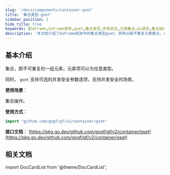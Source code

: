 ```yaml
---
slug: '/docs/components/container-gset'
title: '集合类型-gset'
sidebar_position: 2
hide_title: true
keywords: [GoFrame,GoFrame框架,gset,集合类型,并发安全,元素集合,Go语言,集合操作,GF框架,集合接口]
description: '本文档介绍了GoFrame框架中的集合类型gset，其特点是不重复元素集合，支持任意类型的元素。gset提供了并发安全的选项，是一种高效的集合操作工具，适合在Go语言中应用。提供了详细的使用方式及接口文档链接，便于开发者查阅。'
---
```


## 基本介绍

集合，即不可重复的一组元素，元素项可以为任意类型。

同时， `gset` 支持可选的并发安全参数选项，支持并发安全的场景。

**使用场景**：

集合操作。

**使用方式**：

```go
import "github.com/gogf/gf/v2/container/gset"
```

**接口文档**： [https://pkg.go.dev/github.com/gogf/gf/v2/container/gset](https://pkg.go.dev/github.com/gogf/gf/v2/container/gset)

## 相关文档
import DocCardList from '@theme/DocCardList';

<DocCardList />
